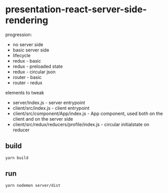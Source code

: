 # presentation-react-server-side-rendering

progression:

- no server side
- basic server side
- lifecycle
- redux - basic
- redux - preloaded state
- redux - circular json
- router - basic
- router - redux

elements to tweak

- server/index.js - server entrypoint
- client/src/index.js - client entrypoint
- client/src/component/App/index.js - App component, used both on the client and on the server side
- client/src/redux/reducers/profile/index.js - circular initialstate on reducer

## build

```yarn build```

## run

```yarn nodemon server/dist```